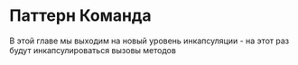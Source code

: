 # Паттерн Команда
В этой главе мы выходим на новый уровень инкапсуляции - на этот раз будут инкапсулироваться вызовы методов

